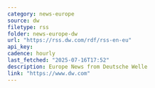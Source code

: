 ```yaml
---
category: news-europe
source: dw
filetype: rss
folder: news-europe-dw
url: "https://rss.dw.com/rdf/rss-en-eu"
api_key: 
cadence: hourly
last_fetched: "2025-07-16T17:52"
description: Europe News from Deutsche Welle
link: "https://www.dw.com"
---
```

